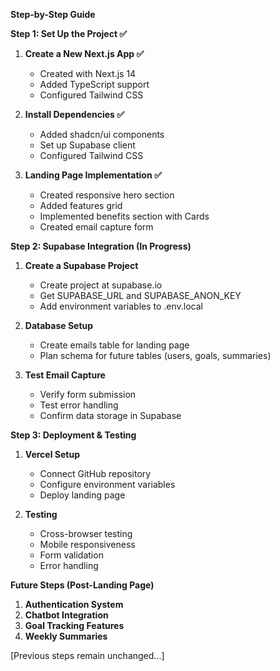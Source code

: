**Step-by-Step Guide**

**Step 1: Set Up the Project ✅**

1. **Create a New Next.js App ✅**
   - Created with Next.js 14
   - Added TypeScript support
   - Configured Tailwind CSS

2. **Install Dependencies ✅**
   - Added shadcn/ui components
   - Set up Supabase client
   - Configured Tailwind CSS

3. **Landing Page Implementation ✅**
   - Created responsive hero section
   - Added features grid
   - Implemented benefits section with Cards
   - Created email capture form

**Step 2: Supabase Integration (In Progress)**

1. **Create a Supabase Project**
   - Create project at supabase.io
   - Get SUPABASE_URL and SUPABASE_ANON_KEY
   - Add environment variables to .env.local

2. **Database Setup**
   - Create emails table for landing page
   - Plan schema for future tables (users, goals, summaries)

3. **Test Email Capture**
   - Verify form submission
   - Test error handling
   - Confirm data storage in Supabase

**Step 3: Deployment & Testing**

1. **Vercel Setup**
   - Connect GitHub repository
   - Configure environment variables
   - Deploy landing page

2. **Testing**
   - Cross-browser testing
   - Mobile responsiveness
   - Form validation
   - Error handling

**Future Steps (Post-Landing Page)**

1. **Authentication System**
2. **Chatbot Integration**
3. **Goal Tracking Features**
4. **Weekly Summaries**

[Previous steps remain unchanged...]